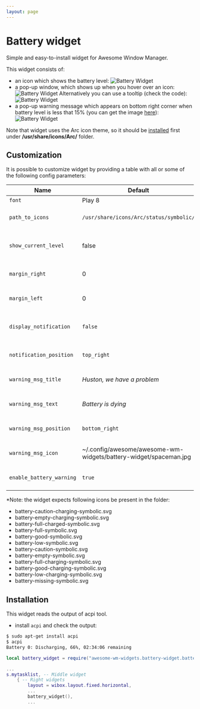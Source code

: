 ```yaml
---
layout: page
---
```

# Battery widget

Simple and easy-to-install widget for Awesome Window Manager.

This widget consists of:

 - an icon which shows the battery level:
 ![Battery Widget](../awesome-wm-widgets/assets/img/screenshots/battery-widget/bat-wid-1.png)
 - a pop-up window, which shows up when you hover over an icon:
 ![Battery Widget](../awesome-wm-widgets/assets/img/screenshots/battery-widget/bat-wid-2.png)
 Alternatively you can use a tooltip (check the code):
 ![Battery Widget](../awesome-wm-widgets/assets/img/screenshots/battery-widget/bat-wid-22.png)
 - a pop-up warning message which appears on bottom right corner when battery level is less that 15% (you can get the image [here](../awesome-wm-widgets/assets/img/screenshots/battery-widgetttps://vk.com/images/stickers/1933/512.png)):
 ![Battery Widget](../awesome-wm-widgets/assets/img/screenshots/battery-widget/bat-wid-3.png)

Note that widget uses the Arc icon theme, so it should be [installed](../awesome-wm-widgets/assets/img/screenshots/battery-widgetttps://github.com/horst3180/arc-icon-theme#installation) first under **/usr/share/icons/Arc/** folder.

## Customization

It is possible to customize widget by providing a table with all or some of the following config parameters:

| Name | Default | Description |
|---|---|---|
| `font` | Play 8 | Fond |
| `path_to_icons` | `/usr/share/icons/Arc/status/symbolic/` | Path to the folder with icons* |
| `show_current_level`| false | Show current charge level |
| `margin_right`|0| The right margin of the widget|
| `margin_left`|0| The left margin of the widget|
| `display_notification` | `false` | Display a notification on mouseover |
| `notification_position` | `top_right` | The notification position |
| `warning_msg_title` | _Huston, we have a problem_ | Title of the warning popup |
| `warning_msg_text` | _Battery is dying_ | Text of the warning popup |
| `warning_msg_position` | `bottom_right` | Position of the warning popup |
| `warning_msg_icon` | ~/.config/awesome/awesome-wm-widgets/battery-widget/spaceman.jpg | Icon of the warning popup |
| `enable_battery_warning` | `true` | Display low battery warning |

*Note: the widget expects following icons be present in the folder:

 - battery-caution-charging-symbolic.svg
 - battery-empty-charging-symbolic.svg
 - battery-full-charged-symbolic.svg
 - battery-full-symbolic.svg
 - battery-good-symbolic.svg
 - battery-low-symbolic.svg
 - battery-caution-symbolic.svg
 - battery-empty-symbolic.svg
 - battery-full-charging-symbolic.svg
 - battery-good-charging-symbolic.svg
 - battery-low-charging-symbolic.svg
 - battery-missing-symbolic.svg

## Installation

This widget reads the output of acpi tool.
- install `acpi` and check the output:

```bash
$ sudo apt-get install acpi
$ acpi
Battery 0: Discharging, 66%, 02:34:06 remaining
```

```lua
local battery_widget = require("awesome-wm-widgets.battery-widget.battery")

...
s.mytasklist, -- Middle widget
	{ -- Right widgets
    	layout = wibox.layout.fixed.horizontal,
		...
		battery_widget(),
		...
```
